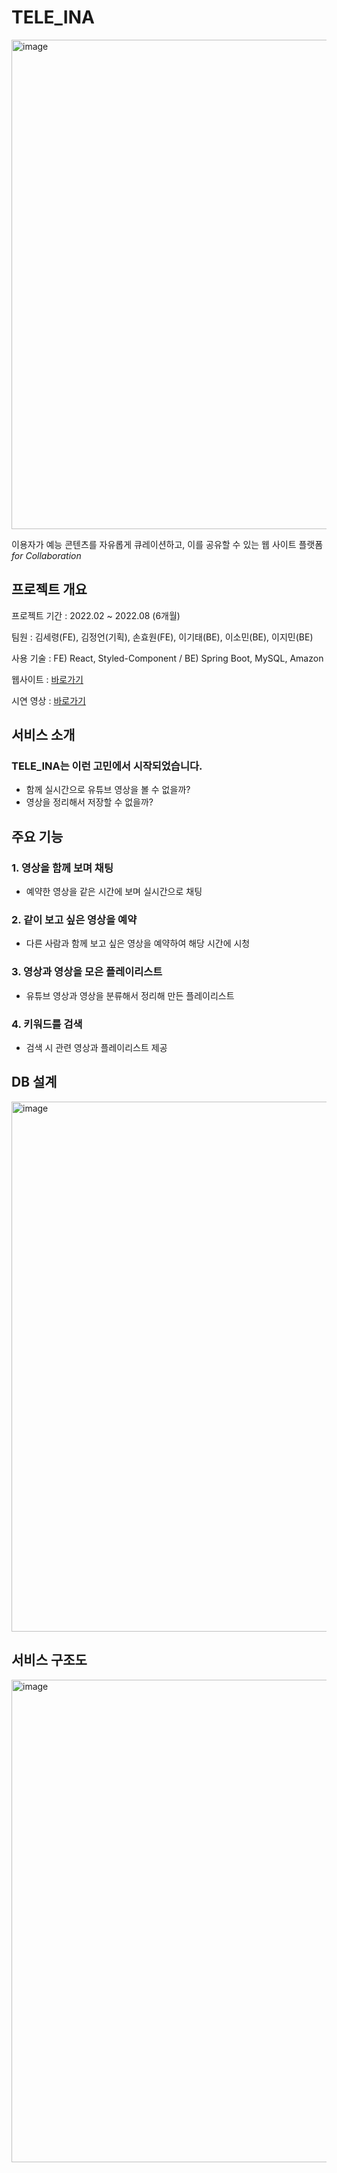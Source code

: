 # TELE_INA
<img width="783" alt="image" src="https://github.com/SeryeongK/TELE_INA_front/assets/67596636/efcb7b59-4ced-46e2-95d7-e95558916d2a">

이용자가 예능 콘텐츠를 자유롭게 큐레이션하고, 이를 공유할 수 있는 웹 사이트 플랫폼
*for Collaboration*

## 프로젝트 개요

프로젝트 기간 : 2022.02 ~ 2022.08 (6개월)

팀원 : 김세령(FE), 김정언(기획), 손효원(FE), 이기태(BE), 이소민(BE), 이지민(BE)

사용 기술 : FE) React, Styled-Component / BE) Spring Boot, MySQL, Amazon

웹사이트 : [바로가기](https://teleina.swygbro.com/)

시연 영상 : [바로가기](https://youtu.be/GS-DqhiyLTs)

## 서비스 소개

### TELE_INA는 이런 고민에서 시작되었습니다.

- 함께 실시간으로 유튜브 영상을 볼 수 없을까?
- 영상을 정리해서 저장할 수 없을까?

## 주요 기능

### 1. 영상을 함께 보며 채팅
- 예약한 영상을 같은 시간에 보며 실시간으로 채팅

### 2. 같이 보고 싶은 영상을 예약
- 다른 사람과 함께 보고 싶은 영상을 예약하여 해당 시간에 시청

### 3. 영상과 영상을 모은 플레이리스트
- 유튜브 영상과 영상을 분류해서 정리해 만든 플레이리스트

### 4. 키워드를 검색
- 검색 시 관련 영상과 플레이리스트 제공


## DB 설계
<img width="848" alt="image" src="https://github.com/SeryeongK/TELE_INA_front/assets/67596636/079ecbd2-94bf-4ff9-9ab3-f3c96a6106c8">


## 서비스 구조도
<img width="772" alt="image" src="https://github.com/SeryeongK/TELE_INA_front/assets/67596636/66840443-e6e7-41cf-9969-6e503c88b0b9">


